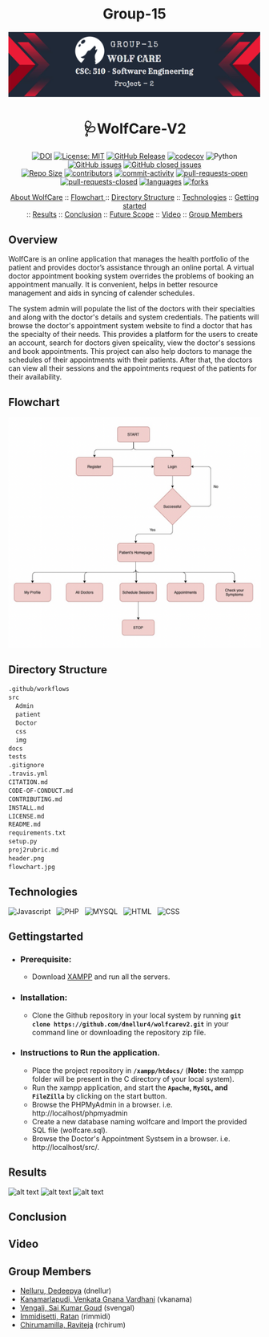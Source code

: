 
<h1 align="center"> Group-15 </h1>

<p align="center"><img src="/header.png"></p>
<h1 align="center"> 🩺WolfCare-V2 </h1>

<div align="center">

[![DOI](https://zenodo.org/badge/573536951.svg)](https://zenodo.org/badge/latestdoi/573536951)
[![License: MIT](https://img.shields.io/badge/License-MIT-yellow.svg)](https://github.com/dnellur4/wolfcarev2/blob/main/LICENSE.md)
[![GitHub Release](https://img.shields.io/github/release/dnellur4/wolfcarev2)](https://github.com/dnellur4/wolfcarev2/releases)
[![codecov](https://codecov.io/gh/dnellur4/wolfcarev2/branch/main/graph/badge.svg?token=lxt6cdJ4iI)](https://codecov.io/gh/dnellur4/flood_detection_model)
![Python](https://img.shields.io/badge/python-v3.8+-yellow.svg)
[![GitHub issues](https://img.shields.io/github/issues/dnellur4/wolfcarev2)](https://github.com/dnellur4/wolfcarev2/issues?q=is%3Aissue+is%3Aopen)
[![GitHub closed issues](https://img.shields.io/github/issues-closed/dnellur4/wolfcarev2)](https://github.com/dnellur4/wolfcarev2/issues?q=is%3Aissue+is%3Aclosed)
  </br>
[![Repo Size](https://img.shields.io/github/repo-size/dnellur4/wolfcarev2?color=brightgreen)](https://github.com/dnellur4/wolfcarev2.git)
[![contributors](https://img.shields.io/github/contributors/dnellur4/wolfcarev2)](https://github.com/dnellur4/wolfcarev2/graphs/contributors)
[![commit-activity](https://img.shields.io/github/commit-activity/w/dnellur4/wolfcarev2?color=blue)](https://github.com/dnellur4/wolfcarev2/graphs/commit-activity)
[![pull-requests-open](https://img.shields.io/github/issues-pr/dnellur4/wolfcarev2?color=yellow)](https://github.com/dnellur4/wolfcarev2/pulls)
[![pull-requests-closed](https://img.shields.io/github/issues-pr-closed/dnellur4/wolfcarev2?color=green)](https://github.com/dnellur4/wolfcarev2/pulls?q=is%3Apr+is%3Aclosed)
[![languages](https://img.shields.io/github/languages/count/dnellur4/wolfcarev2)](https://github.com/dnellur4/wolfcarev2)
[![forks](https://img.shields.io/github/forks/dnellur4/wolfcarev2?style=social)](https://github.com/dnellur4/wolfcarev2/network/members)

</div>


<p align="center">
  <a href="#overview">About WolfCare</a>
  ::
  <a href="#flowchart">Flowchart </a> 
  ::
  <a href="#directory-structure">Directory Structure</a>
  ::
  <a href="#technologies">Technologies</a>
  ::
  <a href="#gettingstarted">Getting started</a> </br>
  ::
  <a href="#results">Results</a>
  ::
  <a href="#conclusion">Conclusion</a>
  ::
  <a href="#future-scope">Future Scope</a>
  ::
  <a href="#video">Video</a>
  ::
  <a href="#group-members">Group Members</a>
  
</p>

## Overview
<p>WolfCare is an online application that manages the health portfolio of the patient and provides doctor’s assistance through an online portal. A virtual doctor appointment booking system overrides the problems of booking an appointment manually. It is convenient, helps in better resource management and aids in syncing of calender schedules.</p>

<p> The system admin will populate the list of the doctors with their specialties and along with the doctor's details and system credentials. The patients will browse the doctor's appointment system website to find a doctor that has the specialty of their needs. This provides a platform for the users to create an account, search for doctors given speicality, view the doctor's sessions and book appointments. This project can also help doctors to manage the schedules of their appointments with their patients. After that, the doctors can view all their sessions and the appointments request of the patients for their availability.</p>

    
## Flowchart

<p align="center"><img src="/flowchart.png"></p>

## Directory Structure 
```txt
.github/workflows
src
  Admin
  patient
  Doctor
  css
  img
docs
tests
.gitignore
.travis.yml
CITATION.md 
CODE-OF-CONDUCT.md
CONTRIBUTING.md
INSTALL.md
LICENSE.md
README.md
requirements.txt
setup.py 
proj2rubric.md
header.png
flowchart.jpg
```
## Technologies

![Javascript](https://img.shields.io/badge/javascript-%2320232a.svg?style=for-the-badge&logo=javascript&logoColor=%2361DAFB) &nbsp; ![PHP](https://img.shields.io/badge/php-%2320232a.svg?style=for-the-badge&logo=php&logoColor=%2361DAFB) &nbsp; ![MYSQL](https://img.shields.io/badge/mysql-%2320232a.svg?style=for-the-badge&logo=mysql&logoColor=%2361DAFB) &nbsp; ![HTML](https://img.shields.io/badge/html-%2320232a.svg?style=for-the-badge&logo=html&logoColor=%2361DAFB) &nbsp; ![CSS](https://img.shields.io/badge/css-%2320232a.svg?style=for-the-badge&logo=css&logoColor=%2361DAFB)
<br>
## Gettingstarted


  - ### Prerequisite:
      - Download [XAMPP](https://sourceforge.net/projects/xampp/files/XAMPP%20Mac%20OS%20X/8.0.6/) and run all the servers.

   - ### Installation:
     -  Clone the Github repository in your local system by running **`git clone https://github.com/dnellur4/wolfcarev2.git`** in your command line or downloading the repository zip file.
   - ### Instructions to Run the application.
     -  Place the project repository in **`/xampp/htdocs/`** (**Note:** the xampp folder will be present in the C directory of your local system).
     -  Run the xampp application, and start the **`Apache`, `MySQL`, and `FileZilla`** by clicking on the start button.
     -  Browse the PHPMyAdmin in a browser. i.e. http://localhost/phpmyadmin
     - Create a new database naming wolfcare and Import the provided SQL file (wolfcare.sql).
     -  Browse the Doctor's Appointment Systsem in a browser. i.e. http://localhost/src/.

## Results
 ![alt text]()
 ![alt text]()
 ![alt text]()
## Conclusion
  
## Video


## Group Members ##
  - [Nelluru, Dedeepya](mailto:dnellur@ncsu.edu?) (dnellur)
  - [Kanamarlapudi, Venkata Gnana Vardhani](mailto:vkanama@ncsu.edu?) (vkanama)
  - [Vengali, Sai Kumar Goud](mailto:svengal@ncsu.edu?) (svengal)
  - [Immidisetti, Ratan](mailto:rimmidi@ncsu.edu?) (rimmidi)
  - [Chirumamilla, Raviteja](mailto:rchirum@ncsu.edu?) (rchirum)
